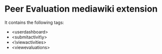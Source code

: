<h1>Peer Evaluation mediawiki extension </h1>

It contains the following tags:
* \<userdashboard\>
* \<submitactivit\y>
* <\viewactivities\>
* \<viewevaluations\>

